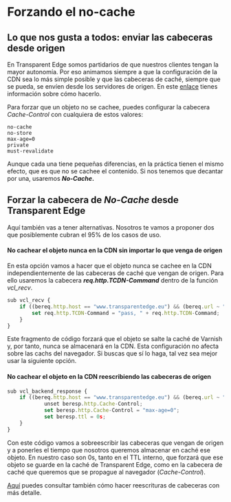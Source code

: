# Forzando el no-cache

## Lo que nos gusta a todos: enviar las cabeceras desde origen

En Transparent Edge somos partidarios de que nuestros clientes tengan la mayor autonomía. Por eso animamos siempre a que la configuración de la CDN sea lo más simple posible y que las cabeceras de caché, siempre que se pueda, se envíen desde los servidores de origen. En este [enlace](../../guias/configurar-mis-servidores-para-enviar-cabeceras-de-cache.md) tienes información sobre cómo hacerlo.

Para forzar que un objeto no se cachee, puedes configurar la cabecera _Cache-Control_ con cualquiera de estos valores:

```
no-cache
no-store
max-age=0
private
must-revalidate
```

Aunque cada una tiene pequeñas diferencias, en la práctica tienen el mismo efecto, que es que no se cachee el contenido. Si nos tenemos que decantar por una, usaremos _**No-Cache**_**.**

## Forzar la cabecera de _No-Cache_ desde Transparent Edge&#x20;

Aquí también vas a tener alternativas. Nosotros te vamos a proponer dos que posiblemente cubran el 95% de los casos de uso.

#### No cachear el objeto nunca en la CDN sin importar lo que venga de origen

En esta opción vamos a hacer que el objeto nunca se cachee en la CDN independientemente de las cabeceras de caché que vengan de origen. Para ello usaremos la cabecera _**req.http.TCDN-Command**_ dentro de la función _vcl\_recv_.

```javascript
sub vcl_recv {    
    if ((bereq.http.host == "www.transparentedge.eu") && (bereq.url ~ "/my-new-url")) {
        set req.http.TCDN-Command = "pass, " + req.http.TCDN-Command;
    }
} 
```

Este fragmento de código forzará que el objeto se salte la caché de Varnish y, por tanto, nunca se almacenará en la CDN. Esta configuración no afecta sobre las cachs del navegador. Si buscas que sí lo haga, tal vez sea mejor usar la siguiente opción.

#### No cachear el objeto en la CDN reescribiendo las cabeceras de origen

```javascript
sub vcl_backend_response {    
    if ((bereq.http.host == "www.transparentedge.eu") && (bereq.url ~ "/my-new-url")) {
            unset beresp.http.Cache-Control;
            set beresp.http.Cache-Control = "max-age=0";
            set beresp.ttl = 0s;
    }
} 
```

Con este código vamos a sobreescribir las cabeceras que vengan de origen y a ponerles el tiempo que nosotros queremos almacenar en caché ese objeto. En nuestro caso son 0s, tanto en el TTL interno, que forzará que ese objeto se guarde en la caché de Transparent Edge, como en la cabecera de caché que queremos que se propague al navegador (_Cache-Control_).

[Aquí](funcionalidades/reescritura-de-cabeceras.md) puedes consultar también cómo hacer reescrituras de cabeceras con más detalle.
